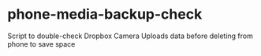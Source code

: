 # phone-media-backup-check
Script to double-check Dropbox Camera Uploads data before deleting from phone to save space
